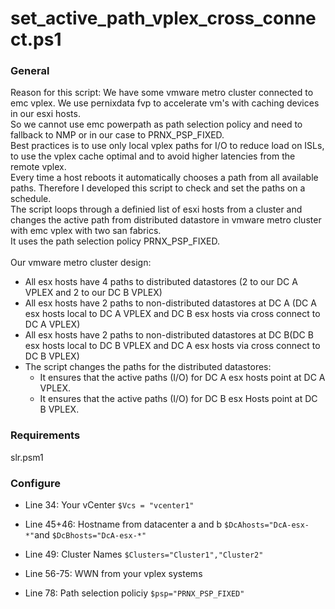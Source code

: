 # set_active_path_vplex_cross_connect.ps1
### General
Reason for this script:
We have some vmware metro cluster connected to emc vplex. We use pernixdata fvp to accelerate vm's with caching devices in our esxi hosts. <br>
So we cannot use emc powerpath as path selection policy and need to fallback to NMP or in our case to PRNX_PSP_FIXED. <br>
Best practices is to use only local vplex paths for I/O to reduce load on ISLs, to use the vplex cache optimal and to avoid higher latencies from the remote vplex.<br>
Every time a host reboots it automatically chooses a path from all available paths. Therefore I developed this script to check and set the paths on a schedule. <br>
The script loops through a definied list of esxi hosts from a cluster and changes the active path from distributed datastore in vmware metro cluster with emc vplex with two san fabrics.<br>
It uses the path selection policy PRNX_PSP_FIXED.<br><br>
Our vmware metro cluster design:
- All esx hosts have 4 paths to distributed datastores (2 to our DC A VPLEX and 2 to our DC B VPLEX)
- All esx hosts have 2 paths to non-distributed datastores at DC A (DC A esx hosts local to DC A VPLEX and DC B esx hosts via cross connect to DC A VPLEX)
- All esx hosts have 2 paths to non-distributed datastores at DC B(DC B esx hosts local to DC B VPLEX and DC A esx hosts via cross connect to DC B VPLEX)
- The script changes the paths for the distributed datastores:<br>
	- It ensures that the active paths (I/O) for DC A esx hosts point at DC A VPLEX.
    - It ensures that the active paths (I/O) for DC B esx Hosts point at DC B VPLEX.

### Requirements 
slr.psm1
	
### Configure
- Line 34: Your vCenter `$Vcs = "vcenter1"`
	  
- Line 45+46: Hostname from datacenter a and b `$DcAhosts="DcA-esx-*"`and `$DcBhosts="DcA-esx-*"`
	  
- Line 49: Cluster Names `$Clusters="Cluster1","Cluster2"`
	  
- Line 56-75: WWN from your vplex systems
	  
- Line 78: Path selection policiy `$psp="PRNX_PSP_FIXED"`